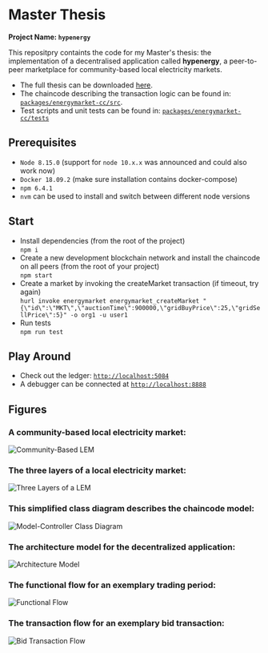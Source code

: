 # Master Thesis
**Project Name: `hypenergy`**

This repositpry containts the code for my Master's thesis: the implementation of a decentralised application called **hypenergy**, a peer-to-peer marketplace for community-based local electricity markets.

* The full thesis can be downloaded [here](https://github.com/raphmc/thesis/raw/master/thesis/thesis.pdf).
* The chaincode describing the transaction logic can be found in: [`packages/energymarket-cc/src`](../packages/energymarket-cc/src).
* Test scripts and unit tests can be found in: [`packages/energymarket-cc/tests`](../packages/energymarket-cc/tests)


## Prerequisites
* `Node 8.15.0` (support for `node 10.x.x` was announced and could also work now)
* `Docker 18.09.2` (make sure installation contains docker-compose)
* `npm 6.4.1`
* `nvm` can be used to install and switch between different node versions


## Start

* Install dependencies (from the root of the project)  
`npm i`
* Create a new development blockchain network and install the chaincode on all peers (from the root of your project)  
`npm start`
* Create a market by invoking the createMarket transaction (if timeout, try again)  
`hurl invoke energymarket energymarket_createMarket "{\"id\":\"MKT\",\"auctionTime\":900000,\"gridBuyPrice\":25,\"gridSellPrice\":5}" -o org1 -u user1`
* Run tests  
`npm run test`


## Play Around

* Check out the ledger: [`http://localhost:5084`](http://localhost:5084)
* A debugger can be connected at [`http://localhost:8888`](http://localhost:8888)


## Figures

### A community-based local electricity market:
![Community-Based LEM](https://github.com/raphmc/thesis/raw/master/thesis/figures/LEMcommunity.png)  

### The three layers of a local electricity market:
![Three Layers of a LEM](https://github.com/raphmc/thesis/raw/master/thesis/figures/LEMlayers.png)  

### This simplified class diagram describes the chaincode model:
![Model-Controller Class Diagram](https://github.com/raphmc/thesis/raw/master/thesis/figures/classdiagram.png)  

### The architecture model for the decentralized application:
![Architecture Model](https://github.com/raphmc/thesis/raw/master/thesis/figures/blockchainnetwork.png)  

### The functional flow for an exemplary trading period:
![Functional Flow](https://github.com/raphmc/thesis/raw/master/thesis/figures/functionalflow.png)  

### The transaction flow for an exemplary bid transaction:
![Bid Transaction Flow](https://github.com/raphmc/thesis/raw/master/thesis/figures/bidtransactionflow.png)



